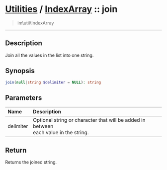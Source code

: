 # [Utilities](util.md) / [IndexArray](util-IndexArray.md) :: join
 > im\util\IndexArray
____

## Description
Join all the values in the list into one string.

## Synopsis
```php
join(null|string $delimiter = NULL): string
```

## Parameters
| Name | Description |
| :--- | :---------- |
| delimiter | Optional string or character that will be added in between<br />each value in the string. |

## Return
Returns the joined string.
